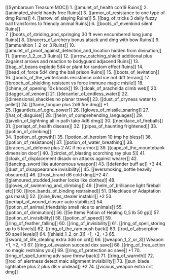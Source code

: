 [[Symbaroum Treasure MOC]]
	1. [[amulet_of_health con19 Ruins]]
	2. [[animated_shield hands free Ruins]]
	3. [[armor_of_resistance to one type of dmg Ruins]]
	4. [[arrow_of_slaying Ruins]]
	5. [[bag_of_tricks 3 daily fuzzy ball transforms to friendly animal Ruins]]
	6. [[boots_of_elvenkind silent Ruins]]  
	7. [[boots_of_striding_and_springing 30 ft even encumbered long jump Ruins]]
	8. [[bracers_of_archery bonus attack and dmg with bow Ruins]]
	9. [[ammunition_1_2_or_3 Ruins]]
	10. [[amulet_of_proof_against_detection_and_location hidden from divination]]
	11. [[armor_1_2_or_3 Ruins]]
	12. [[arrow_catching_shield additional plus 2against arrows and reaction to bodyguard adjacend Ruins]]
	13. [[bag_of_beans explode 5d4 or plant for random effect Ruins]]
	14. [[bead_of_force 5d4 dmg the ball prison Ruins]]
	15. [[boots_of_levitation]]
	16. [[boots_of_the_winterlands resistance cold ice not diff terrain]]
	17. [[brooch_of_shielding resistent vs force immune magic misile]]
	18. [[chime_of_opening 10x knock]]
	19. [[cloak_of_arachnida climb web]] 
	20. [[dagger_of_venom]]
	21. [[decanter_of_endless_water]]
	22. [[dimensional_shackles no planar travel]]
	23. [[dust_of_dryness water to pellet]]
	24. [[flame_tongue plus 2d6 fire dmg]] +1  
	25. [[gauntlets_of_ogre_power]]
	26. [[gloves_of_missile_snaring]]
	27. [[hat_of_disguise]]
	28. [[helm_of_comprehending_languages]]
	29. [[javelin_of_lightning all in path take 4d6 dmg]]
	30. [[necklace_of_fireballs]] 
	31. [[periapt_of_health disease]]
	32. [[pipes_of_haunting frightened]]
	33. [[potion_of_climbing]]  
	34. [[potion_of_growth]]
	35. [[potion_of_heroism 10 tmp hp bless]]
	36. [[potion_of_resistance]]
	37. [[potion_of_water_breathing]] 
	38. [[bracers_of_defense plus 2 AC if no armor]]
	39. [[cape_of_the_mountebank dimension door]]
	40. [[circlet_of_blasting scorching ray plus 5]]
	41. [[cloak_of_displacement disadv on attacks against wearer]]
	42. [[dancing_sword like autonomous weapon]]
	43. [[defender buff ac]] +3
	44. [[dust_of_disappearance invisibility]]
	45. [[eversmoking_bottle heavily obscured]]
	46. [[frost_brand d6 cold dmg]]+2
	47. [[glamoured_studded_leather looks like clothes]]
	48. [[gloves_of_swimming_and_climbing]]
	49. [[helm_of_brilliance light fireball etc]]
	50. [[iron_bands_of_binding restrained]]
	51. [[Necklace of Adaptation gas mask]]
	52. [[nine_lives_stealer instakill]] +2
	53. [[periapt_of_wound_closure auto stabilize]]
	54. [[potion_of_animal_friendship smell nice to animals]]
	55. [[potion_of_diminution]]
	56. [[5e Items Potion of Healing 0_5 lb 50 gp]]
	57. [[potion_of_invisibility]]
	58. [[potion_of_speed]]
	59. [[ring_of_feather_falling]]
	60. [[ring_of_invisibility]]
	61. [[ring_of_spell_storing up to 5 levels]]
	62. [[ring_of_the_ram push back]]
	63. [[rod_of_absorption 50 spell levels]]
	64. [[shield_1_2_or_3]] +1, +2, +3 
	65. [[sword_of_life_stealing extra 3d6 on crit]]
	66. [[weapon_1_2_or_3]] Weapon +1, +2, +3
	67. [[ring_of_evasion succeed dex save]]
	68. [[ring_of_free_action no magic restrains you]]
	69. [[ring_of_protection ac save]] +1
	70. [[ring_of_spell_turning adv save throw back]]
	71. [[ring_of_warmth]]
	72. [[rod_of_alertness detect maic alignment invisibility]]
	73. [[sun_blade lightsabre plus 2 plus d8 v undead]] +2
	74. [[vicious_weapon extra crit dmg]]